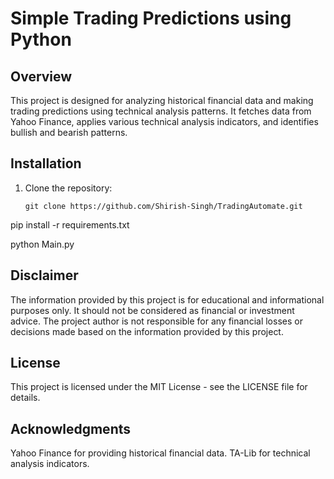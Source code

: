 
# Simple Trading Predictions using Python

## Overview

This project is designed for analyzing historical financial data and making trading predictions using technical analysis patterns. It fetches data from Yahoo Finance, applies various technical analysis indicators, and identifies bullish and bearish patterns.

## Installation

1. Clone the repository:

   ```shell
   git clone https://github.com/Shirish-Singh/TradingAutomate.git
   
pip install -r requirements.txt

python Main.py

## Disclaimer
The information provided by this project is for educational and informational purposes only. It should not be considered as financial or investment advice. The project author is not responsible for any financial losses or decisions made based on the information provided by this project.
## License
This project is licensed under the MIT License - see the LICENSE file for details.

## Acknowledgments
Yahoo Finance for providing historical financial data.
TA-Lib for technical analysis indicators.
